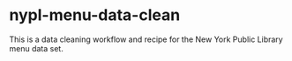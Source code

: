 # nypl-menu-data-clean
This is a data cleaning workflow and recipe for the New York Public Library menu data set.
